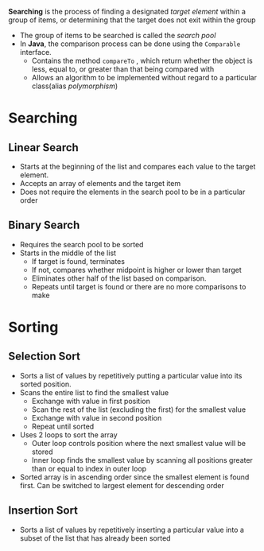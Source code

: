 **Searching** is the process of finding a designated *target element* within a group of items, or determining that the target does not exit within the group
- The group of items to be searched is called the *search pool*
- In **Java**, the comparison process can be done using the `Comparable` interface.
	- Contains the method `compareTo` , which return whether the object is less, equal to, or greater than that being compared with
	- Allows an algorithm to be implemented without regard to a particular class(alias *polymorphism*)

# Searching
## Linear Search
- Starts at the beginning of the list and compares each value to the target element.
- Accepts an array of elements and the target item
- Does not require the elements in the search pool to be in a particular order
## Binary Search
- Requires the search pool to be sorted
- Starts in the middle of the list
	- If target is found, terminates
	- If not, compares whether midpoint is higher or lower than target
	- Eliminates other half of the list based on comparison.
	- Repeats until target is found or there are no more comparisons to make

# Sorting
## Selection Sort
 - Sorts a list of values by repetitively putting a particular value into its sorted position.
 - Scans the entire list to find the smallest value
	 - Exchange with value in first position
	 - Scan the rest of the list (excluding the first) for the smallest value
	 - Exchange with value in second position
	 - Repeat until sorted
 - Uses 2 loops to sort the array
	 - Outer loop controls position where the next smallest value will be stored
	 - Inner loop finds the smallest value by scanning all positions greater than or equal to index in outer loop
- Sorted array is in ascending order since the smallest element is found first. Can be switched to largest element for descending order
## Insertion Sort
- Sorts a list of values by repetitively inserting a particular value into a subset of the list that has already been sorted